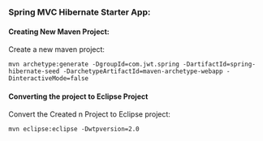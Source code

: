 
### Spring MVC Hibernate Starter App:

#### Creating New Maven Project:

Create a new maven project:
```
mvn archetype:generate -DgroupId=com.jwt.spring -DartifactId=spring-hibernate-seed -DarchetypeArtifactId=maven-archetype-webapp -DinteractiveMode=false
```
#### Converting the project to Eclipse Project
Convert the Created n Project to Eclipse project:
```
mvn eclipse:eclipse -Dwtpversion=2.0
```
